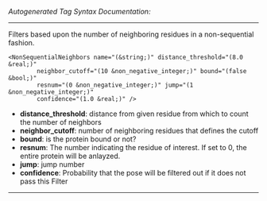 _Autogenerated Tag Syntax Documentation:_

---
Filters based upon the number of neighboring residues in a non-sequential fashion.

```
<NonSequentialNeighbors name="(&string;)" distance_threshold="(8.0 &real;)"
        neighbor_cutoff="(10 &non_negative_integer;)" bound="(false &bool;)"
        resnum="(0 &non_negative_integer;)" jump="(1 &non_negative_integer;)"
        confidence="(1.0 &real;)" />
```

-   **distance_threshold**: distance from given residue from which to count the number of neighbors
-   **neighbor_cutoff**: number of neighboring residues that defines the cutoff
-   **bound**: is the protein bound or not?
-   **resnum**: The number indicating the residue of interest. If set to 0, the entire protein will be anlayzed.
-   **jump**: jump number
-   **confidence**: Probability that the pose will be filtered out if it does not pass this Filter

---
